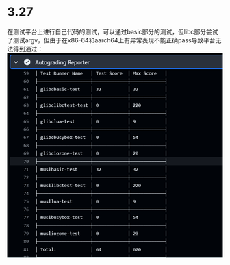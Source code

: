 # 3.27

在测试平台上进行自己代码的测试，可以通过basic部分的测试，但libc部分尝试了测试argv，但由于在x86-64和aarch64上有异常表现不能正确pass导致平台无法得到通过：
![](../../asserts/day327-1.png ':class=myImageClass')
